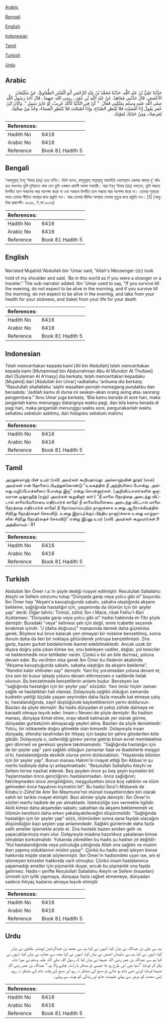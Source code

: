 [Arabic](#arabic)

[Bengali](#bengali)

[English](#english)

[Indonesian](#indonesian)

[Tamil](#tamil)

[Turkish](#turkish)

[Urdu](#urdu)

## Arabic


<div dir="rtl" lang="ar" style={{fontSize:'larger',backgroundColor:'#f8f9fa',padding:20}}>
حَدَّثَنَا عَلِيُّ بْنُ عَبْدِ اللَّهِ، حَدَّثَنَا مُحَمَّدُ بْنُ عَبْدِ الرَّحْمَنِ أَبُو الْمُنْذِرِ الطُّفَاوِيُّ، عَنْ سُلَيْمَانَ الأَعْمَشِ، قَالَ حَدَّثَنِي مُجَاهِدٌ، عَنْ عَبْدِ اللَّهِ بْنِ عُمَرَ ـ رضى الله عنهما ـ قَالَ أَخَذَ رَسُولُ اللَّهِ صلى الله عليه وسلم بِمَنْكِبِي فَقَالَ ‏ "‏ كُنْ فِي الدُّنْيَا كَأَنَّكَ غَرِيبٌ، أَوْ عَابِرُ سَبِيلٍ ‏"‏‏.‏ وَكَانَ ابْنُ عُمَرَ يَقُولُ إِذَا أَمْسَيْتَ فَلاَ تَنْتَظِرِ الصَّبَاحَ، وَإِذَا أَصْبَحْتَ فَلاَ تَنْتَظِرِ الْمَسَاءَ، وَخُذْ مِنْ صِحَّتِكَ لِمَرَضِكَ، وَمِنْ حَيَاتِكَ لِمَوْتِكَ‏.‏
</div>
<div style={{backgroundColor:'#f8f9fa',padding:20, marginBottom: 10}}><table> <thead> <tr> <th>References:</th> <th></th> </tr> </thead> <tbody><tr><td>Hadith No</td><td>6416</td></tr><tr><td>Arabic No</td><td>6416</td></tr><tr><td>Reference</td><td>Book 81 Hadith 5</td></tr></tbody></table></div>

## Bengali


<div dir="ltr" lang="bn" style={{fontSize:'larger',backgroundColor:'#f8f9fa',padding:20}}>
‘আবদুল্লাহ্ ইবনু ‘উমার (রাঃ) হতে বর্ণিত। তিনি বলেন, রাসূলুল্লাহ্ সাল্লাল্লাহু আলাইহি ওয়াসাল্লাম একবার আমার দু’ কাঁধ ধরে বললেনঃ তুমি দুনিয়াতে থাক যেন তুমি একজন প্রবাসী অথবা পথচারী। আর ইবনু ‘উমার (রাঃ) বলতেন, তুমি সন্ধ্যায় উপনীত হলে সকালের আর অপেক্ষা করো না এবং সকালে উপনীত হলে সন্ধ্যার আর অপেক্ষা করো না। তোমার সুস্থতার সময় তোমার পীড়িত অবস্থার জন্য প্রস্তুতি লও। আর তোমার জীবিত অবস্থায় তোমার মৃত্যুর জন্য প্রস্তুতি লও। [1] (আধুনিক প্রকাশনী- ৫৯৬৮, ই.ফা ৫৯৭৪)
</div>
<div style={{backgroundColor:'#f8f9fa',padding:20, marginBottom: 10}}><table> <thead> <tr> <th>References:</th> <th></th> </tr> </thead> <tbody><tr><td>Hadith No</td><td>6416</td></tr><tr><td>Arabic No</td><td>6416</td></tr><tr><td>Reference</td><td>Book 81 Hadith 5</td></tr></tbody></table></div>

## English


<div dir="ltr" lang="en" style={{fontSize:'larger',backgroundColor:'#f8f9fa',padding:20}}>
Narrated Mujahid:'Abdullah bin 'Umar said, "Allah's Messenger (ﷺ) took hold of my shoulder and said, 'Be in this world as if you were a stranger or a traveler." The sub-narrator added: Ibn 'Umar used to say, "If you survive till the evening, do not expect to be alive in the morning, and if you survive till the morning, do not expect to be alive in the evening, and take from your health for your sickness, and (take) from your life for your death
</div>
<div style={{backgroundColor:'#f8f9fa',padding:20, marginBottom: 10}}><table> <thead> <tr> <th>References:</th> <th></th> </tr> </thead> <tbody><tr><td>Hadith No</td><td>6416</td></tr><tr><td>Arabic No</td><td>6416</td></tr><tr><td>Reference</td><td>Book 81 Hadith 5</td></tr></tbody></table></div>

## Indonesian


<div dir="ltr" lang="id" style={{fontSize:'larger',backgroundColor:'#f8f9fa',padding:20}}>
Telah menceritakan kepada kami [Ali bin Abdullah] telah menceritakan kepada kami [Muhammad bin Abdurrahman Abu Al Mundzir At Thufawi] dari [Sulaiman Al A'masy] dia berkata; telah menceritakan kepadaku [Mujahid] dari [Abdullah bin Umar] radliallahu 'anhuma dia berkata; "Rasulullah shallallahu 'alaihi wasallam pernah memegang pundakku dan bersabda: 'Jadilah kamu di dunia ini seakan-akan orang asing atau seorang pengembara." Ibnu Umar juga berkata; 'Bila kamu berada di sore hari, maka janganlah kamu menunggu datangnya waktu pagi, dan bila kamu berada di pagi hari, maka janganlah menunggu waktu sore, pergunakanlah waktu sehatmu sebelum sakitmu, dan hidupmu sebelum matimu
</div>
<div style={{backgroundColor:'#f8f9fa',padding:20, marginBottom: 10}}><table> <thead> <tr> <th>References:</th> <th></th> </tr> </thead> <tbody><tr><td>Hadith No</td><td>6416</td></tr><tr><td>Arabic No</td><td>6416</td></tr><tr><td>Reference</td><td>Book 81 Hadith 5</td></tr></tbody></table></div>

## Tamil


<div dir="ltr" lang="ta" style={{fontSize:'larger',backgroundColor:'#f8f9fa',padding:20}}>
அப்துல்லாஹ் பின் உமர் (ரலி) அவர்கள் கூறியதாவது: அல்லாஹ்வின் தூதர் (ஸல்) அவர்கள் என் தோளைப் பிடித்துக்கொண்டு “உலகத்தில் நீ அந்நியனைப் போன்று, அல்லது வழிப்போக்கனைப் போன்று இரு” என்று சொன்னார்கள். (அறிவிப்பாளர்களில் ஒருவரான முஜாஹித் (ரஹ்) அவர்கள் கூறுகிறார் கள்:) “நீ மாலை நேரத்தை அடைந்து விட்டால் காலைவேளையை எதிர்பார்க் காதே! நீ காலைவேளையை அடைந்து விட்டால் மாலை நேரத்தை எதிர்பார்க் காதே! நீ நோய்வாய்ப்படும் நாளுக்காக உனது ஆரோக்கியத்தில் சிறி(து நேரத்)தைச் செலவிடு. உனது இறப்பு(க்குப் பிந்திய நாளு)க்காக உனது வாழ்நாளில் சிறி(து நேரத்)தைச் செலவிடு” என்று இப்னு உமர் (ரலி) அவர்கள் கூறுவார்கள்.9 அத்தியாயம் : 81
</div>
<div style={{backgroundColor:'#f8f9fa',padding:20, marginBottom: 10}}><table> <thead> <tr> <th>References:</th> <th></th> </tr> </thead> <tbody><tr><td>Hadith No</td><td>6416</td></tr><tr><td>Arabic No</td><td>6416</td></tr><tr><td>Reference</td><td>Book 81 Hadith 5</td></tr></tbody></table></div>

## Turkish


<div dir="ltr" lang="tr" style={{fontSize:'larger',backgroundColor:'#f8f9fa',padding:20}}>
Abdullah İbn Ömer r.a.'in şöyle dediği rivayet edilmiştir: Resulullah Sallallahu Aleyhi ve Sellem omzumu tutup "Dünyada garip veya yolcu gibi ol" buyurdu. İbn Ömer hep "Akşam'a kavuştuğunda sabahı, sabaha ulaştığında akşamı bekleme, sağlığında hastalığın için, yaşamında da ölümün için bir şeyler yap" derdi. Diğer tahric: Tirmizi, zühd; İbn-i Mace, rikak Fethu'l-Bari Açıklaması: "Dünyada garip veya yolcu gibi ol" hadisi hakkında et-Tibi şöyle demiştir: Buradaki "veya" kelimesi şek için değil, emre icabette seçenek bırakmak içindir. "J (daha doğrusu)" manasında demek daha güzelolsa gerek. Böylece kul önce kalacak yeri olmayan bir miskine benzetilmiş, sonra durum daha da ileri bir noktaya götürülerek yolcuya benzetilmiştir. Zira garip, bazen gurbet beldelerinde ikamet edebilmektedir. Ancak uzak bir diyara doğru yola çıkan kimse ise, onu bekleyen vadiler, dağlar, yol kesiciler ve beklenmedik nice tehlikeler vardır. Çünkü o bir an bile durmaz, yoluna devam eder. Bu vecihten olsa gerek İbn Ömer bu ifadenin akabinde "Akşama kavuştuğunda sabahı, sabaha ulaştığın da akşamı bekleme", "Kendini kabir ehlinden say" demiştir. Yani hiç yorulmadan yoluna devam et, zira sen bir kusur işleyip yolunu devam ettirmezsen o vadilerde helak olursun. Bu benzetmede benzetilenin anlamı budur. Benzeyen ise "sağlığında hastalığın için bir şeyler yap" sözüdür. Yani ömür hiçbir zaman sağlık ve hastalıktan hali olamaz. Dolayısıyla sağlıklı olduğun zamanda kudretin yettiği ölçüde yaşam seyrinden daha fazla mesafe kat etmeye çalış ki, hastalandığında, zayıf düştüğünde kaybettiklerinin yerini doldursun. Bazıları da şöyle demiştir: Bu hadis dünyadan el çekip zühde dalmaya ve kanaatli olmaya teşvik eder. İmam-ı Nevevi de şöyle demiştir: Bu hadisin manası, dünyaya itimat etme, orayı ebedi kalınacak yer olarak görme, dünyadan gurbetçinin almayacağı şeyleri alma. Bazıları da şöyle demektedir: Yolcu, bir istikamete doğru gitmekte olan kimsedir. Dolayısıyla insan dünyada, efendisi tarafından bir ihtiyaç için başka bir şehre gönderilen köle gibidir. Dolayısıyla o, üstlendiği görevi yerine getirip biran evvel memleketine geri dönmeli ve gereksiz şeylere takılmamalıdır. "Sağlığında hastalığın için de bir şeyler yap" yani sağlıklı olduğun zamanlar itaat ve ibadetlerle meşgul ol ki, hastalandığında eksiklik olursa yerini doldurabilsin. "Hayatında ölümün için bir şeyler yap". Bunun manası Hakim'in rivayet ettiği İbn Abbas'ın şu merfu hadisiyle daha iyi anlaşılmaktadır. "Resulullah Sallallahu Aleyhi ve Sellem birine nasihat ederek: Beş şeyden önce şu beş şeyin kıymetini bil: Yaşlanmadan önce gençliğinin; hastalanmadan. önce sağlığının; fakirleşmeden önce zenginliğinin; meşguliyetten önce boş vaktinin ve ölüm gelmeden önce hayatının kıymetini bil". Bu hadisi İbnü'l-Mübarek de Kitabu'z-Zühd'de Amr İbn Meymune'nin mürsel rivayetlerinden biri olarak sahih bir tarikle rivayet etmiştir. Bazı alimler şöyle demiştir: İbn Ömer'in sözleri merfu hadiste de yer almaktadır. İsteksizliğe son vermekle ilgilidir. Akıllı kimse daha akşamdan sabahı; sabahtan da akşamı beklememeli ve ölümün kendisini daha erken yakalayabileceğini düşünmelidir. "Sağlığında hastalığın için bir şeyler yap" sözü, ölümünden sonra sana faydalı olacağını düşündüğün bazı şeyleri yap anlamındadır. Sağlıklı günlerinde daha fazla salih ameller işlemekte acele et. Zira hastalık bazen aniden gelir ve yapacaklarımıza mani olur. Dolayısıyla miadına hazırlıksız yakalanan kimse olmaktan korkulmalıdır. Yukarıda zikredilen bu hadis şu hadise zıt değildir: "Kul hastalandığında veya yolculuğa çıktığında Allah ona sağlıklı ve mukim iken yapmış olduklarının mislini yazar". Çünkü bu hadis amel işleyen kimse hakkında müjde olarak söylenmiştir. İbn Ömer'in hadisindeki uyarı ise, am el işlemeyen kimseler hakkında varit olmuştur. Çünkü insan hastalanınca yapamadığı ameller için pişmanlık duyar, ancak bu pişmanlık ona fayda getirmez. Hadis-i şerifte Resulullah Sallallahu Aleyhi ve Sellem (insanları) ümmeti için iyilik yapmaya, dünyaya fazla rağbet etmemeye, dünyadan sadece ihtiyaç kadarını almaya teşvik etmiştir
</div>
<div style={{backgroundColor:'#f8f9fa',padding:20, marginBottom: 10}}><table> <thead> <tr> <th>References:</th> <th></th> </tr> </thead> <tbody><tr><td>Hadith No</td><td>6416</td></tr><tr><td>Arabic No</td><td>6416</td></tr><tr><td>Reference</td><td>Book 81 Hadith 5</td></tr></tbody></table></div>

## Urdu


<div dir="rtl" lang="ur" style={{fontSize:'larger',backgroundColor:'#f8f9fa',padding:20}}>
ہم سے علی بن عبداللہ نے بیان کیا، انہوں نے کہا ہم سے محمد بن عبدالرحمٰن ابومنذر طفاوی نے بیان کیا، انہوں نے کہا ہم سے سلیمان اعمش نے بیان کیا، انہوں نے کہا مجھ سے مجاہد نے بیان کیا، انہوں نے کہا ہم سے عبداللہ بن عمر رضی اللہ عنہما نے بیان کیا کہ رسول اللہ صلی اللہ علیہ وسلم نے میرا شانہ پکڑ کر فرمایا ”دنیا میں اس طرح ہو جا جیسے تو مسافر یا راستہ چلنے والا ہو۔“ عبداللہ بن عمر رضی اللہ عنہما فرمایا کرتے تھے شام ہو جائے تو صبح کے منتظر نہ رہو اور صبح کے وقت شام کے منتظر نہ رہو، اپنی صحت کو مرض سے پہلے غنیمت جانو اور زندگی کو موت سے پہلے۔
</div>
<div style={{backgroundColor:'#f8f9fa',padding:20, marginBottom: 10}}><table> <thead> <tr> <th>References:</th> <th></th> </tr> </thead> <tbody><tr><td>Hadith No</td><td>6416</td></tr><tr><td>Arabic No</td><td>6416</td></tr><tr><td>Reference</td><td>Book 81 Hadith 5</td></tr></tbody></table></div>